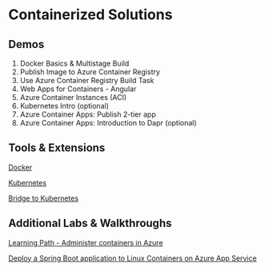 # Containerized Solutions

## Demos

1. Docker Basics & Multistage Build
2. Publish Image to Azure Container Registry
3. Use Azure Container Registry Build Task
4. Web Apps for Containers - Angular
5. Azure Container Instances (ACI)
6. Kubernetes Intro (optional)
7. Azure Container Apps: Publish 2-tier app
8. Azure Container Apps: Introduction to Dapr (optional)

## Tools & Extensions

[Docker](https://marketplace.visualstudio.com/items?itemName=ms-azuretools.vscode-docker)

[Kubernetes](https://marketplace.visualstudio.com/items?itemName=ms-kubernetes-tools.vscode-kubernetes-tools)

[Bridge to Kubernetes](https://marketplace.visualstudio.com/items?itemName=mindaro.mindaro)

## Additional Labs & Walkthroughs

[Learning Path - Administer containers in Azure](https://docs.microsoft.com/en-us/learn/paths/administer-containers-in-azure/)

[Deploy a Spring Boot application to Linux Containers on Azure App Service](https://docs.microsoft.com/en-us/azure/developer/java/spring-framework/deploy-spring-boot-java-app-on-linux)

